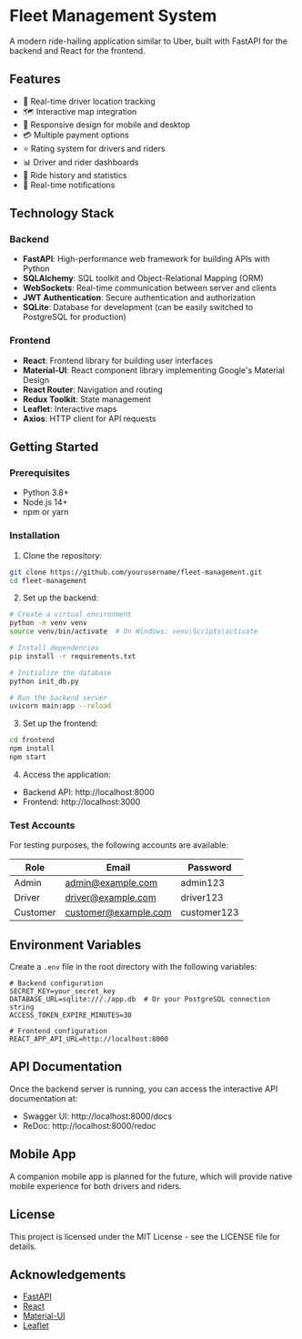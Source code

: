 # Fleet Management System

A modern ride-hailing application similar to Uber, built with FastAPI for the backend and React for the frontend.

## Features

- 🚗 Real-time driver location tracking
- 🗺️ Interactive map integration
- 📱 Responsive design for mobile and desktop
- 💳 Multiple payment options
- ⭐ Rating system for drivers and riders
- 📊 Driver and rider dashboards
- 📝 Ride history and statistics
- 🔔 Real-time notifications

## Technology Stack

### Backend
- **FastAPI**: High-performance web framework for building APIs with Python
- **SQLAlchemy**: SQL toolkit and Object-Relational Mapping (ORM)
- **WebSockets**: Real-time communication between server and clients
- **JWT Authentication**: Secure authentication and authorization
- **SQLite**: Database for development (can be easily switched to PostgreSQL for production)

### Frontend
- **React**: Frontend library for building user interfaces
- **Material-UI**: React component library implementing Google's Material Design
- **React Router**: Navigation and routing
- **Redux Toolkit**: State management
- **Leaflet**: Interactive maps
- **Axios**: HTTP client for API requests

## Getting Started

### Prerequisites
- Python 3.8+
- Node.js 14+
- npm or yarn

### Installation

1. Clone the repository:
```bash
git clone https://github.com/yourusername/fleet-management.git
cd fleet-management
```

2. Set up the backend:
```bash
# Create a virtual environment
python -m venv venv
source venv/bin/activate  # On Windows: venv\Scripts\activate

# Install dependencies
pip install -r requirements.txt

# Initialize the database
python init_db.py

# Run the backend server
uvicorn main:app --reload
```

3. Set up the frontend:
```bash
cd frontend
npm install
npm start
```

4. Access the application:
- Backend API: http://localhost:8000
- Frontend: http://localhost:3000

### Test Accounts

For testing purposes, the following accounts are available:

| Role     | Email               | Password    |
|----------|---------------------|-------------|
| Admin    | admin@example.com   | admin123    |
| Driver   | driver@example.com  | driver123   |
| Customer | customer@example.com| customer123 |

## Environment Variables

Create a `.env` file in the root directory with the following variables:

```
# Backend configuration
SECRET_KEY=your_secret_key
DATABASE_URL=sqlite:///./app.db  # Or your PostgreSQL connection string
ACCESS_TOKEN_EXPIRE_MINUTES=30

# Frontend configuration
REACT_APP_API_URL=http://localhost:8000
```

## API Documentation

Once the backend server is running, you can access the interactive API documentation at:
- Swagger UI: http://localhost:8000/docs
- ReDoc: http://localhost:8000/redoc

## Mobile App

A companion mobile app is planned for the future, which will provide native mobile experience for both drivers and riders.

## License

This project is licensed under the MIT License - see the LICENSE file for details.

## Acknowledgements

- [FastAPI](https://fastapi.tiangolo.com/)
- [React](https://reactjs.org/)
- [Material-UI](https://mui.com/)
- [Leaflet](https://leafletjs.com/) 
